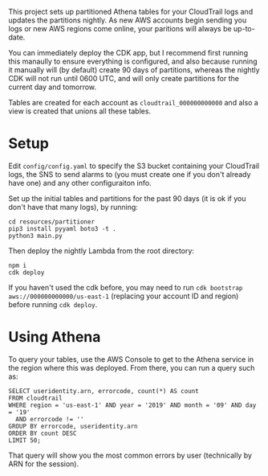 This project sets up partitioned Athena tables for your CloudTrail logs and updates the partitions nightly.  As new AWS accounts begin sending you logs or new AWS regions come online, your paritions will always be up-to-date.

You can immediately deploy the CDK app, but I recommend first running this manaully to ensure everything is configured, and also because running it manually will (by default) create 90 days of partitions, whereas the nightly CDK will not run until 0600 UTC, and will only create partitions for the current day and tomorrow.

Tables are created for each account as `cloudtrail_000000000000` and also a view is created that unions all these tables.

# Setup
Edit `config/config.yaml` to specify the S3 bucket containing your CloudTrail logs, the SNS to send alarms to (you must create one if you don't already have one) and any other configuraiton info.

Set up the initial tables and partitions for the past 90 days (it is ok if you don't have that many logs), by running:
```
cd resources/partitioner
pip3 install pyyaml boto3 -t .
python3 main.py
```

Then deploy the nightly Lambda from the root directory:
```
npm i
cdk deploy
```

If you haven't used the cdk before, you may need to run `cdk bootstrap aws://000000000000/us-east-1` (replacing your account ID and region) before running `cdk deploy`.

# Using Athena
To query your tables, use the AWS Console to get to the Athena service in the region where this was deployed.  From there, you can run a query such as:

```
SELECT useridentity.arn, errorcode, count(*) AS count
FROM cloudtrail
WHERE region = 'us-east-1' AND year = '2019' AND month = '09' AND day = '19' 
  AND errorcode != '' 
GROUP BY errorcode, useridentity.arn 
ORDER BY count DESC
LIMIT 50;
```

That query will show you the most common errors by user (technically by ARN for the session).

